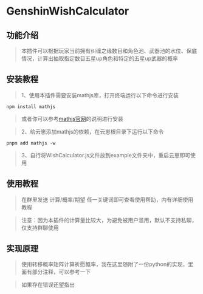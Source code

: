 # GenshinWishCalculator

## 功能介绍
>本插件可以根据玩家当前拥有纠缠之缘数目和角色池、武器池的水位、保底情况，计算出抽取指定数目五星up角色和特定的五星up武器的概率

## 安装教程
>1、使用本插件需要安装mathjs库，打开终端运行以下命令进行安装

```
npm install mathjs
```

>或者你可以参考[mathjs官网](https://mathjs.org/download.html)的说明进行安装

>2、给云崽添加mathjs的依赖，在云崽根目录下运行以下命令

```
pnpm add mathjs -w
```
>3、自行将WishCalculator.js文件放到example文件夹中，重启云崽即可使用

## 使用教程
>在群里发送  计算/概率/期望 任一关键词即可查看使用帮助，内有详细使用教程

>注意：因为本插件的计算量比较大，为避免被用户滥用，默认不支持私聊，仅支持群聊使用

## 实现原理
>使用转移概率矩阵计算祈愿概率，我在这里随附了一份python的实现，里面有部分注释，可以参考一下

>如果存在错误还望指出
